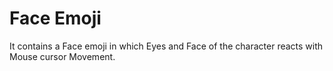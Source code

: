 # Face Emoji
It contains a Face emoji in which Eyes and Face of the character reacts with Mouse cursor Movement.
